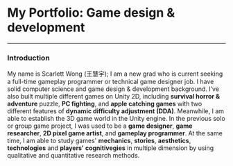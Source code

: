 # My Portfolio: Game design & development
----
### Introduction
My name is Scarlett Wong (王慧宇); I am a new grad who is current seeking a full-time gameplay programmer or technical game designer job. I have solid computer science and game design & development background. I’ve also built multiple different games on Unity 2D, including **survival horror & adventure** puzzle, **PC fighting**, and **apple catching games** with two different features of **dynamic difficulty adjustment (DDA)**. Meanwhile, I am able to establish the 3D game world in the Unity engine. In the previous solo or group game project, I was used to be a **game designer**, **game researcher**,
**2D pixel game artist**, and **gameplay programmer**. At the same time, I am able to study games' **mechanics**, **stories**, **aesthetics**, **technologies** and **players' cognitivegies** in multiple dimension by using qualitative and quantitative research methods. 





